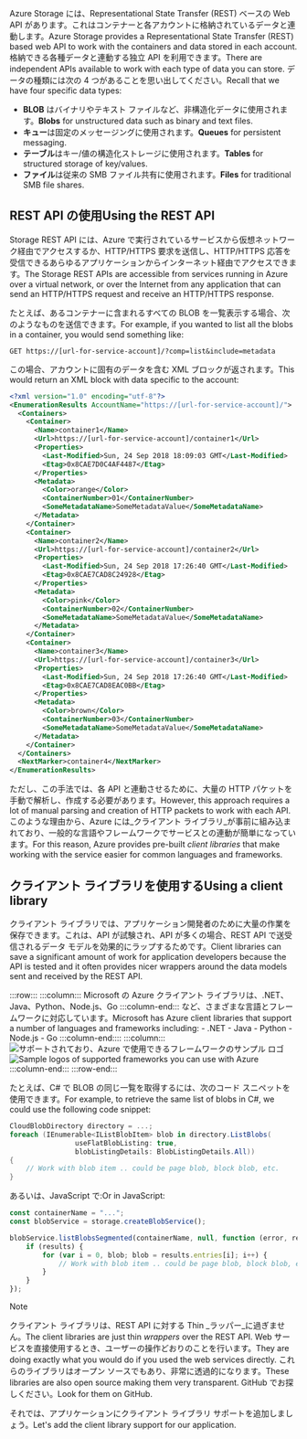 <span data-ttu-id="b90d3-101">Azure Storage には、Representational State Transfer (REST) ベースの Web API があります。これはコンテナーと各アカウントに格納されているデータと連動します。</span><span class="sxs-lookup"><span data-stu-id="b90d3-101">Azure Storage provides a Representational State Transfer (REST) based web API to work with the containers and data stored in each account.</span></span> <span data-ttu-id="b90d3-102">格納できる各種データと連動する独立 API を利用できます。</span><span class="sxs-lookup"><span data-stu-id="b90d3-102">There are independent APIs available to work with each type of data you can store.</span></span> <span data-ttu-id="b90d3-103">データの種類には次の 4 つがあることを思い出してください。</span><span class="sxs-lookup"><span data-stu-id="b90d3-103">Recall that we have four specific data types:</span></span>

- <span data-ttu-id="b90d3-104">**BLOB** はバイナリやテキスト ファイルなど、非構造化データに使用されます。</span><span class="sxs-lookup"><span data-stu-id="b90d3-104">**Blobs** for unstructured data such as binary and text files.</span></span>
- <span data-ttu-id="b90d3-105">**キュー**は固定のメッセージングに使用されます。</span><span class="sxs-lookup"><span data-stu-id="b90d3-105">**Queues** for persistent messaging.</span></span>
- <span data-ttu-id="b90d3-106">**テーブル**はキー/値の構造化ストレージに使用されます。</span><span class="sxs-lookup"><span data-stu-id="b90d3-106">**Tables** for structured storage of key/values.</span></span>
- <span data-ttu-id="b90d3-107">**ファイル**は従来の SMB ファイル共有に使用されます。</span><span class="sxs-lookup"><span data-stu-id="b90d3-107">**Files** for traditional SMB file shares.</span></span>

## <a name="using-the-rest-api"></a><span data-ttu-id="b90d3-108">REST API の使用</span><span class="sxs-lookup"><span data-stu-id="b90d3-108">Using the REST API</span></span>

<span data-ttu-id="b90d3-109">Storage REST API には、Azure で実行されているサービスから仮想ネットワーク経由でアクセスするか、HTTP/HTTPS 要求を送信し、HTTP/HTTPS 応答を受信できるあらゆるアプリケーションからインターネット経由でアクセスできます。</span><span class="sxs-lookup"><span data-stu-id="b90d3-109">The Storage REST APIs are accessible from services running in Azure over a virtual network, or over the Internet from any application that can send an HTTP/HTTPS request and receive an HTTP/HTTPS response.</span></span>

<span data-ttu-id="b90d3-110">たとえば、あるコンテナーに含まれるすべての BLOB を一覧表示する場合、次のようなものを送信できます。</span><span class="sxs-lookup"><span data-stu-id="b90d3-110">For example, if you wanted to list all the blobs in a container, you would send something like:</span></span>

```http
GET https://[url-for-service-account]/?comp=list&include=metadata
```

<span data-ttu-id="b90d3-111">この場合、アカウントに固有のデータを含む XML ブロックが返されます。</span><span class="sxs-lookup"><span data-stu-id="b90d3-111">This would return an XML block with data specific to the account:</span></span>

```xml
<?xml version="1.0" encoding="utf-8"?>  
<EnumerationResults AccountName="https://[url-for-service-account]/">  
  <Containers>  
    <Container>  
      <Name>container1</Name>  
      <Url>https://[url-for-service-account]/container1</Url>  
      <Properties>  
        <Last-Modified>Sun, 24 Sep 2018 18:09:03 GMT</Last-Modified>  
        <Etag>0x8CAE7D0C4AF4487</Etag>  
      </Properties>  
      <Metadata>  
        <Color>orange</Color>  
        <ContainerNumber>01</ContainerNumber>  
        <SomeMetadataName>SomeMetadataValue</SomeMetadataName>  
      </Metadata>  
    </Container>  
    <Container>  
      <Name>container2</Name>  
      <Url>https://[url-for-service-account]/container2</Url>  
      <Properties>  
        <Last-Modified>Sun, 24 Sep 2018 17:26:40 GMT</Last-Modified>  
        <Etag>0x8CAE7CAD8C24928</Etag>  
      </Properties>  
      <Metadata>  
        <Color>pink</Color>  
        <ContainerNumber>02</ContainerNumber>  
        <SomeMetadataName>SomeMetadataValue</SomeMetadataName>  
      </Metadata>  
    </Container>  
    <Container>  
      <Name>container3</Name>  
      <Url>https://[url-for-service-account]/container3</Url>  
      <Properties>  
        <Last-Modified>Sun, 24 Sep 2018 17:26:40 GMT</Last-Modified>  
        <Etag>0x8CAE7CAD8EAC0BB</Etag>  
      </Properties>  
      <Metadata>  
        <Color>brown</Color>  
        <ContainerNumber>03</ContainerNumber>  
        <SomeMetadataName>SomeMetadataValue</SomeMetadataName>  
      </Metadata>  
    </Container>  
  </Containers>  
  <NextMarker>container4</NextMarker>  
</EnumerationResults>  
```

<span data-ttu-id="b90d3-112">ただし、この手法では、各 API と連動させるために、大量の HTTP パケットを手動で解析し、作成する必要があります。</span><span class="sxs-lookup"><span data-stu-id="b90d3-112">However, this approach requires a lot of manual parsing and creation of HTTP packets to work with each API.</span></span> <span data-ttu-id="b90d3-113">このような理由から、Azure には_クライアント ライブラリ_が事前に組み込まれており、一般的な言語やフレームワークでサービスとの連動が簡単になっています。</span><span class="sxs-lookup"><span data-stu-id="b90d3-113">For this reason, Azure provides pre-built _client libraries_ that make working with the service easier for common languages and frameworks.</span></span>

## <a name="using-a-client-library"></a><span data-ttu-id="b90d3-114">クライアント ライブラリを使用する</span><span class="sxs-lookup"><span data-stu-id="b90d3-114">Using a client library</span></span>

<span data-ttu-id="b90d3-115">クライアント ライブラリでは、アプリケーション開発者のために大量の作業を保存できます。これは、API が試験され、API が多くの場合、REST API で送受信されるデータ モデルを効果的にラップするためです。</span><span class="sxs-lookup"><span data-stu-id="b90d3-115">Client libraries can save a significant amount of work for application developers because the API is tested and it often provides nicer wrappers around the data models sent and received by the REST API.</span></span>

:::row:::
    :::column:::
        <span data-ttu-id="b90d3-116">Microsoft の Azure クライアント ライブラリは、.NET、Java、Python、Node.js、Go :::column-end::: など、さまざまな言語とフレームワークに対応しています。</span><span class="sxs-lookup"><span data-stu-id="b90d3-116">Microsoft has Azure client libraries that support a number of languages and frameworks including: - .NET - Java - Python - Node.js - Go :::column-end::::</span></span> :::column:::
        <br> <span data-ttu-id="b90d3-117">![サポートされており、Azure で使用できるフレームワークのサンプル ロゴ](../media/4-common-tools.png)</span><span class="sxs-lookup"><span data-stu-id="b90d3-117">![Sample logos of supported frameworks you can use with Azure](../media/4-common-tools.png)</span></span>
    :::column-end:::
:::row-end:::

<span data-ttu-id="b90d3-118">たとえば、C# で BLOB の同じ一覧を取得するには、次のコード スニペットを使用できます。</span><span class="sxs-lookup"><span data-stu-id="b90d3-118">For example, to retrieve the same list of blobs in C#, we could use the following code snippet:</span></span>

```csharp
CloudBlobDirectory directory = ...;
foreach (IEnumerable<IListBlobItem> blob in directory.ListBlobs(
                useFlatBlobListing: true,
                blobListingDetails: BlobListingDetails.All))
{
    // Work with blob item .. could be page blob, block blob, etc.
}
```

<span data-ttu-id="b90d3-119">あるいは、JavaScript で:</span><span class="sxs-lookup"><span data-stu-id="b90d3-119">Or in JavaScript:</span></span>

```javascript
const containerName = "...";
const blobService = storage.createBlobService();

blobService.listBlobsSegmented(containerName, null, function (error, results) {
    if (results) {
        for (var i = 0, blob; blob = results.entries[i]; i++) {
            // Work with blob item .. could be page blob, block blob, etc.
        }
    }
});
```

> [!NOTE]
> <span data-ttu-id="b90d3-120">クライアント ライブラリは、REST API に対する Thin _ラッパー_に過ぎません。</span><span class="sxs-lookup"><span data-stu-id="b90d3-120">The client libraries are just thin _wrappers_ over the REST API.</span></span> <span data-ttu-id="b90d3-121">Web サービスを直接使用するとき、ユーザーの操作どおりのことを行います。</span><span class="sxs-lookup"><span data-stu-id="b90d3-121">They are doing exactly what you would do if you used the web services directly.</span></span> <span data-ttu-id="b90d3-122">これらのライブラリはオープン ソースでもあり、非常に透過的になります。</span><span class="sxs-lookup"><span data-stu-id="b90d3-122">These libraries are also open source making them very transparent.</span></span> <span data-ttu-id="b90d3-123">GitHub でお探しください。</span><span class="sxs-lookup"><span data-stu-id="b90d3-123">Look for them on GitHub.</span></span>

<span data-ttu-id="b90d3-124">それでは、アプリケーションにクライアント ライブラリ サポートを追加しましょう。</span><span class="sxs-lookup"><span data-stu-id="b90d3-124">Let's add the client library support for our application.</span></span>